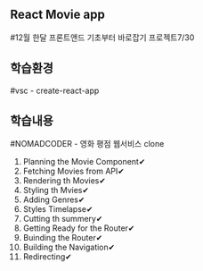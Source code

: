 ## React Movie app
#12월 한달 프론트앤드 기초부터 바로잡기 프로젝트7/30

## 학습환경
#vsc - create-react-app

## 학습내용
#NOMADCODER - 영화 평점 웹서비스 clone<br>

1. Planning the Movie Component✔ 
2. Fetching Movies from API✔
3. Rendering th Movies✔<br>
4. Styling th Mvies✔
5. Adding Genres✔
6. Styles Timelapse✔
7. Cutting th summery✔
8. Getting Ready for the Router✔ 
9. Buinding the Router✔
10. Building the Navigation✔<br>
11. Redirecting✔
